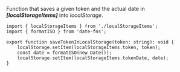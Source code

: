 Function that saves a given token and the actual date in **_[localStorageItems]_** into _localStorage_.

```tsx
import { localStorageItems } from './localStorageItems';
import { formatISO } from 'date-fns';

export function saveTokenInLocalStorage(token: string): void {
    localStorage.setItem(localStorageItems.token, token);
    const date = formatISO(new Date());
    localStorage.setItem(localStorageItems.tokenDate, date);
}
```